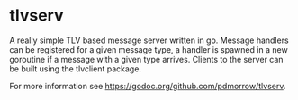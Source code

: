 # tlvserv

A really simple TLV based message server written in go. Message handlers can be registered for a given message type, a handler is spawned in a new goroutine if a message with a given type arrives. Clients to the server can be built using the tlvclient package.

For more information see https://godoc.org/github.com/pdmorrow/tlvserv.
